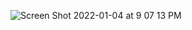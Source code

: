 
![Screen Shot 2022-01-04 at 9 07 13 PM](https://user-images.githubusercontent.com/68459928/148149387-b74444d6-7c8e-4320-9507-479ead00de0e.png)
